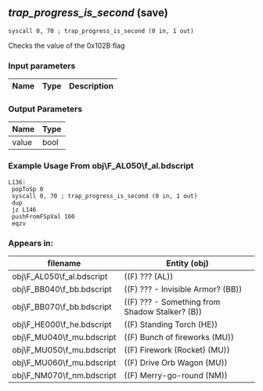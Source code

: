 ## *trap_progress_is_second* (save)

`syscall 0, 70 ; trap_progress_is_second (0 in, 1 out)`

Checks the value of the 0x102B flag

### Input parameters
| Name | Type | Description
|------|------|------------


### Output Parameters
| Name | Type
|------|-----
| value   | bool   
### Example Usage From obj\F_AL050\f_al.bdscript
```plaintext
L136:
 popToSp 0
 syscall 0, 70 ; trap_progress_is_second (0 in, 1 out)
 dup 
 jz L146
 pushFromFSpVal 160
 eqzv
```


### Appears in:
| filename | Entity (obj)
|----------|-------------
| obj\F_AL050\f_al.bdscript       | ((F) ??? (AL))          
| obj\F_BB040\f_bb.bdscript       | ((F) ??? - Invisible Armor? (BB))          
| obj\F_BB070\f_bb.bdscript       | ((F) ??? - Something from Shadow Stalker? (B))          
| obj\F_HE000\f_he.bdscript       | ((F) Standing Torch (HE))          
| obj\F_MU040\f_mu.bdscript       | ((F) Bunch of fireworks (MU))          
| obj\F_MU050\f_mu.bdscript       | ((F) Firework (Rocket) (MU))          
| obj\F_MU060\f_mu.bdscript       | ((F) Drive Orb Wagon (MU))          
| obj\F_NM070\f_nm.bdscript       | ((F) Merry-go-round (NM))          



